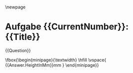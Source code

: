 \newpage
# Aufgabe {{CurrentNumber}}: {{Title}}

{{Question}}

\fbox{\begin{minipage}{\textwidth} \hfill \vspace{ {{Answer.HeightInMm}}mm } \end{minipage}}
